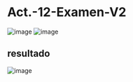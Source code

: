 # Act.-12-Examen-V2
![image](https://github.com/user-attachments/assets/0f3e7525-f28f-4b98-a8fd-ba0d10b2bf10)
![image](https://github.com/user-attachments/assets/1fda6fd2-732d-45b1-b5ed-11a3b282c1d6)
## resultado
![image](https://github.com/user-attachments/assets/b3548317-6c29-41fe-b58c-d9b556adcb58)
